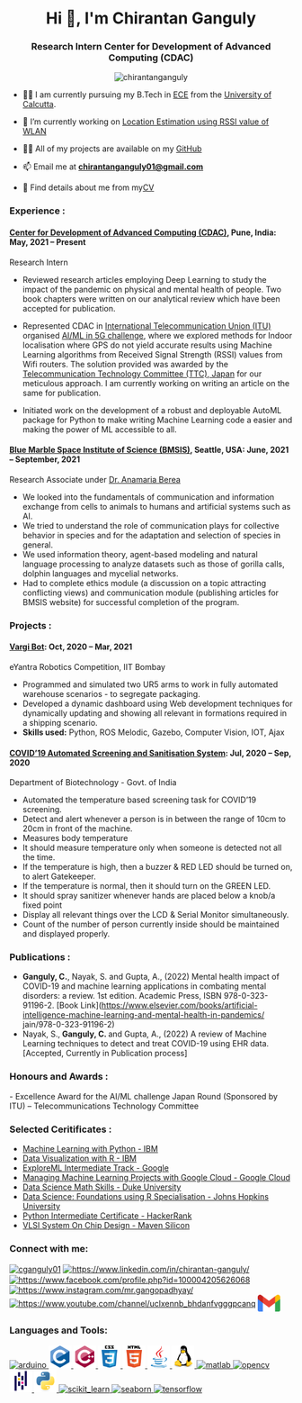 <h1 align="center">Hi 👋, I'm Chirantan Ganguly</h1>
<h3 align="center">Research Intern Center for Development of Advanced Computing (CDAC)</h3>

<p align="center"> <img src="https://komarev.com/ghpvc/?username=ChirantanGanguly&label=Profile%20views&color=0e75b6&style=flat" alt="chirantanganguly" /> </p>


- 👨‍🎓 I am currently pursuing my B.Tech in [ECE](https://www.caluniv.ac.in/academic/rpe.html) from the [University of Calcutta](https://www.caluniv.ac.in/). 
  
- 🔭 I’m currently working on [Location Estimation using RSSI value of WLAN](https://github.com/ITU-AI-ML-in-5G-Challenge/CLAMP-ML5G-PS-016)

- 👨‍💻 All of my projects are available on my [GitHub](https://github.com/ChirantanGanguly)

- 📫 Email me at **chirantanganguly01@gmail.com**

- 📄 Find details about me from my[CV](https://chirantanganguly.github.io/)

<h3 align="left">Experience :</h3>

#### [Center for Development of Advanced Computing (CDAC)](https://www.cdac.in/), Pune, India: May, 2021 – Present <br>
Research Intern

- Reviewed research articles employing Deep Learning to study the impact of the pandemic on physical and mental health of people. Two book chapters were written on our analytical review which have been accepted for publication.

- Represented CDAC in [International Telecommunication Union (ITU)](https://www.itu.int/en/Pages/default.aspx) organised [AI/ML in 5G challenge](https://aiforgood.itu.int/about/aiml-in-5g-challenge/), where we explored methods for Indoor localisation where GPS do not yield accurate results using Machine Learning algorithms from Received Signal Strength (RSSI) values from Wifi routers. The solution provided was awarded by the [Telecommunication Technology Committee (TTC), Japan](https://www.ttc.or.jp/e) for our meticulous approach. I am currently working on writing an article on the same for publication.

- Initiated work on the development of a robust and deployable AutoML package for Python to make writing Machine Learning code a easier and making the power of ML  accessible to all.

#### [Blue Marble Space Institute of Science (BMSIS)](https://bmsis.org/), Seattle, USA: June, 2021 – September, 2021 <br>
Research Associate under [Dr. Anamaria Berea](https://www.linkedin.com/in/anamariaberea/)

- We looked into the fundamentals of communication and information exchange from cells to animals to humans and artificial systems such as AI.
- We tried to understand the role of communication plays for collective behavior in species and for the adaptation and selection of species in general.
- We used information theory, agent-based modeling and natural language processing to analyze datasets such as those of gorilla calls, dolphin languages and mycelial networks.
- Had to complete ethics module (a discussion on a topic attracting conflicting views) and communication module (publishing articles for BMSIS website) for successful completion of the program.

<h3 align="left">Projects :</h3>

#### [Vargi Bot](www.youtube.com/watch?v=QIGFrAWsTJA): Oct, 2020 – Mar, 2021 <br>
eYantra Robotics Competition, IIT Bombay

- Programmed and simulated two UR5 arms to work in fully automated warehouse scenarios - to segregate packaging.
- Developed a dynamic dashboard using Web development techniques for dynamically updating and showing all relevant in formations required in a shipping scenario.
- <b>Skills used:</b> Python, ROS Melodic, Gazebo, Computer Vision, IOT, Ajax


#### [COVID’19 Automated Screening and Sanitisation System](www.tinkercad.com/things/3I1yRh8UKWp): Jul, 2020 – Sep, 2020 <br>
Department of Biotechnology - Govt. of India

- Automated the temperature based screening task for COVID’19 screening.
- Detect and alert whenever a person is in between the range of 10cm to 20cm in front of the machine.
- Measures body temperature
- It should measure temperature only when someone is detected not all the time.
- If the temperature is high, then a buzzer & RED LED should be turned on, to alert Gatekeeper.
- If the temperature is normal, then it should turn on the GREEN LED.
- It should spray sanitizer whenever hands are placed below a knob/a fixed point
- Display all relevant things over the LCD & Serial Monitor simultaneously.
- Count of the number of person currently inside should be maintained and displayed properly.

<h3 align="left">Publications :</h3>

- <b>Ganguly, C.</b>, Nayak, S. and Gupta, A., (2022) Mental health impact of COVID-19 and machine learning applications in combating mental disorders: a review. 1st edition. Academic Press, ISBN 978-0-323-91196-2. [Book Link](https://www.elsevier.com/books/artificial-intelligence-machine-learning-and-mental-health-in-pandemics/
jain/978-0-323-91196-2)
- Nayak, S.,<b> Ganguly, C. </b>and Gupta, A., (2022) A review of Machine Learning techniques to detect and treat COVID-19 using EHR data. [Accepted, Currently in Publication process]

<h3 align="left">Honours and Awards :</h3>
- Excellence Award for the AI/ML challenge Japan Round (Sponsored by ITU) – Telecommunications Technology Committee

<h3 align="left">Selected Ceritificates :</h3>

- [Machine Learning with Python - IBM](https://www.credly.com/badges/06db0584-d882-48c0-abd1-55b48835f0bb/linked_in_profile)
- [Data Visualization with R - IBM](https://www.credly.com/badges/3210906d-0fa4-433c-838c-a310e43bb720/linked_in_profile)
- [ExploreML Intermediate Track - Google](https://www.linkedin.com/posts/chirantan-ganguly_explore-ml-certificate-of-completion-of-intermediate-activity-6617394363083390976-2Wi3)
- [Managing Machine Learning Projects with Google Cloud - Google Cloud](https://www.coursera.org/account/accomplishments/certificate/C2YREJQ9EMP5)
- [Data Science Math Skills - Duke University](https://www.coursera.org/account/accomplishments/certificate/RRGKLTYEQM8Z)
- [Data Science: Foundations using R Specialisation - Johns Hopkins University](https://www.coursera.org/account/accomplishments/specialization/certificate/Z5FUAAEDZ8J4)
- [Python Intermediate Certificate - HackerRank](https://www.hackerrank.com/certificates/e6cfab7c5974)
- [VLSI System On Chip Design - Maven Silicon](https://drive.google.com/file/d/1TSZ8qEHX7RGnUXgHt2Y16-_eYS_EtQJU/view)

<h3 align="left">Connect with me:</h3>
<p align="left">
<a href="https://twitter.com/CGanguly01" target="blank"><img align="center" src="https://raw.githubusercontent.com/rahuldkjain/github-profile-readme-generator/master/src/images/icons/Social/twitter.svg" alt="cganguly01" height="30" width="40" /></a>
<a href="https://www.linkedin.com/in/chirantan-ganguly/" target="blank"><img align="center" src="https://raw.githubusercontent.com/rahuldkjain/github-profile-readme-generator/master/src/images/icons/Social/linked-in-alt.svg" alt="https://www.linkedin.com/in/chirantan-ganguly/" height="30" width="40" /></a>
<a href="https://www.facebook.com/profile.php?id=100004205626068" target="blank"><img align="center" src="https://raw.githubusercontent.com/rahuldkjain/github-profile-readme-generator/master/src/images/icons/Social/facebook.svg" alt="https://www.facebook.com/profile.php?id=100004205626068" height="30" width="40" /></a>
<a href="https://instagram.com/mr.gangopadhyay/" target="blank"><img align="center" src="https://raw.githubusercontent.com/rahuldkjain/github-profile-readme-generator/master/src/images/icons/Social/instagram.svg" alt="https://www.instagram.com/mr.gangopadhyay/" height="30" width="40" /></a>
<a href="https://www.youtube.com/channel/uclxennb_bhdanfvgggpcanq" target="blank"><img align="center" src="https://raw.githubusercontent.com/rahuldkjain/github-profile-readme-generator/master/src/images/icons/Social/youtube.svg" alt="https://www.youtube.com/channel/uclxennb_bhdanfvgggpcanq" height="30" width="40" /></a>
<a href="mailto:chirantanganguly01@gmail.com" target="blank"><img align="center" src="https://github.com/ChirantanGanguly/ChirantanGanguly/blob/main/gmail%20thumb.png" height="30" width="40" /></a>
</p>

<h3 align="left">Languages and Tools:</h3>
<p align="left"> <a href="https://www.arduino.cc/" target="_blank" rel="noreferrer"> <img src="https://cdn.worldvectorlogo.com/logos/arduino-1.svg" alt="arduino" width="40" height="40"/> </a> <a href="https://www.cprogramming.com/" target="_blank" rel="noreferrer"> <img src="https://raw.githubusercontent.com/devicons/devicon/master/icons/c/c-original.svg" alt="c" width="40" height="40"/> </a> <a href="https://www.w3schools.com/cpp/" target="_blank" rel="noreferrer"> <img src="https://raw.githubusercontent.com/devicons/devicon/master/icons/cplusplus/cplusplus-original.svg" alt="cplusplus" width="40" height="40"/> </a> <a href="https://www.w3schools.com/css/" target="_blank" rel="noreferrer"> <img src="https://raw.githubusercontent.com/devicons/devicon/master/icons/css3/css3-original-wordmark.svg" alt="css3" width="40" height="40"/> </a> <a href="https://www.w3.org/html/" target="_blank" rel="noreferrer"> <img src="https://raw.githubusercontent.com/devicons/devicon/master/icons/html5/html5-original-wordmark.svg" alt="html5" width="40" height="40"/> </a> <a href="https://www.java.com" target="_blank" rel="noreferrer"> <img src="https://raw.githubusercontent.com/devicons/devicon/master/icons/java/java-original.svg" alt="java" width="40" height="40"/> </a> <a href="https://www.linux.org/" target="_blank" rel="noreferrer"> <img src="https://raw.githubusercontent.com/devicons/devicon/master/icons/linux/linux-original.svg" alt="linux" width="40" height="40"/> </a> <a href="https://www.mathworks.com/" target="_blank" rel="noreferrer"> <img src="https://upload.wikimedia.org/wikipedia/commons/2/21/Matlab_Logo.png" alt="matlab" width="40" height="40"/> </a> <a href="https://opencv.org/" target="_blank" rel="noreferrer"> <img src="https://www.vectorlogo.zone/logos/opencv/opencv-icon.svg" alt="opencv" width="40" height="40"/> </a> <a href="https://pandas.pydata.org/" target="_blank" rel="noreferrer"> <img src="https://raw.githubusercontent.com/devicons/devicon/2ae2a900d2f041da66e950e4d48052658d850630/icons/pandas/pandas-original.svg" alt="pandas" width="40" height="40"/> </a> <a href="https://www.python.org" target="_blank" rel="noreferrer"> <img src="https://raw.githubusercontent.com/devicons/devicon/master/icons/python/python-original.svg" alt="python" width="40" height="40"/> </a> <a href="https://scikit-learn.org/" target="_blank" rel="noreferrer"> <img src="https://upload.wikimedia.org/wikipedia/commons/0/05/Scikit_learn_logo_small.svg" alt="scikit_learn" width="40" height="40"/> </a> <a href="https://seaborn.pydata.org/" target="_blank" rel="noreferrer"> <img src="https://seaborn.pydata.org/_images/logo-mark-lightbg.svg" alt="seaborn" width="40" height="40"/> </a> <a href="https://www.tensorflow.org" target="_blank" rel="noreferrer"> <img src="https://www.vectorlogo.zone/logos/tensorflow/tensorflow-icon.svg" alt="tensorflow" width="40" height="40"/> </a> </p>
